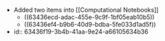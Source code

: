 - Added two items into [[Computational  Notebooks]]
	- ((63436ecd-adac-455e-9c9f-1bf05eab10b5))
	- ((63436ef4-b9b6-40d9-bdba-5fe033d1ad5f))
- id:: 63436f19-3b4b-41aa-9e24-a66105634b36